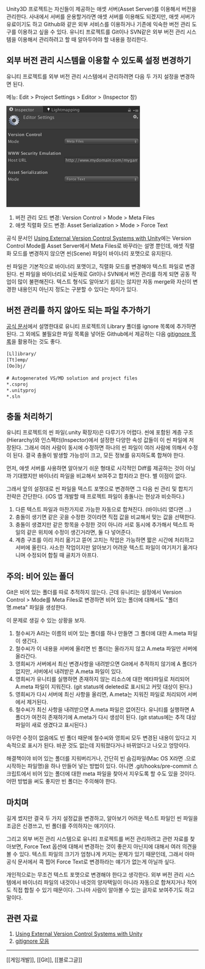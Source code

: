 Unity3D 프로젝트는 자신들이 제공하는 애셋 서버(Asset Server)를 이용해서 버전을 관리한다. 사내에서 서버를 운용할거라면 애셋 서버를 이용해도 되겠지만, 애셋 서버가 유료이기도 하고 Github와 같은 외부 서비스를 이용하거나 기존에 익숙한 버전 관리 도구를 이용하고 싶을 수 있다. 유니티 프로젝트를 Git이나 SVN같은 외부 버전 관리 시스템을 이용해서 관리하려고 할 때 알아두어야 할 내용을 정리한다.

## 외부 버전 관리 시스템을 이용할 수 있도록 설정 변경하기

유니티 프로젝트를 외부 버전 관리 시스템에서 관리하려면 다음 두 가지 설정을 변경하면 된다.

메뉴: Edit > Project Settings > Editor > (Inspector 창)

![](./images/2013/08-21-unity3d_git_1.png)

1. 버전 관리 모드 변경: Version Control > Mode > Meta Files
2. 애셋 직렬화 모드 변경: Asset Serialization > Mode > Force Text

공식 문서인 [Using External Version Control Systems with Unity](http://docs.unity3d.com/Documentation/Manual/ExternalVersionControlSystemSupport.html)에는 Version Control Mode를 Asset Server에서  Meta Files로 바꾸라는 설명 뿐인데, 애셋 직렬화 모드를 변경하지 않으면 씬(Scene) 파일이 바이너리 포맷으로 유지된다.

씬 파일은 기본적으로 바이너리 포맷이고, 직렬화 모드를 변경해야 텍스트 파일로 변경된다. 씬 파일을 바이너리로 놔둔채로 Git이나 SVN에서 버전 관리를 하게 되면 공동 작업이 많이 불편해진다. 텍스트 형식도 알아보기 쉽지는 않지만 자동 merge와 자신이 변경한 내용인지 아닌지 정도는 구분할 수 있다는 차이가 있다.

## 버전 관리를 하지 않아도 되는 파일 추가하기

[공식 문서](http://docs.unity3d.com/Documentation/Manual/ExternalVersionControlSystemSupport.html)에서 설명한대로 유니티 프로젝트의 Library 폴더를 ignore 목록에 추가하면 된다. 그 외에도 불필요한 파일 목록을 넣어둔 Github에서 제공하는 다음 [gitignore 목록](https://github.com/github/gitignore/blob/master/Unity.gitignore)을 활용하는 것도 좋다.

    [Ll]ibrary/
    [Tt]emp/
    [Oo]bj/
    
    # Autogenerated VS/MD solution and project files
    *.csproj
    *.unityproj
    *.sln

## 충돌 처리하기

유니티 프로젝트의 씬 파일(.unity 확장자)은 다루기가 어렵다. 씬에 포함된 계층 구조(Hierarchy)와 인스펙터(Inspector)에서 설정한 다양한 속성 값들이 이 씬 파일에 저장된다. 그래서 여러 사람이 동시에 수정하면 하나의 씬 파일이 여러 사람에 의해서 수정이 된다. 결국 충돌이 발생할 가능성이 크고, 모든 정보를 유지하도록 합쳐야 한다.

먼저, 애셋  서버를 사용하면 알아보기 쉬운 형태로 시각적인 Diff를 제공하는 것이 아닐까 기대했지만 바이너리 파일을 비교해서 보여주고 합치라고 한다.  별 이점이 없다.

그래서 앞의 설정대로 씬 파일을 텍스트 포맷으로 변경하면 그 다음 씬 관리 및 합치기 전략은 간단한다. (iOS 앱 개발할 때 프로젝트 파일이 충돌나는 현상과 비슷하다.)

1. 다른 텍스트 파일과 마찬가지로 가능한 자동으로 합쳐진다. (바이너리 였다면 ...)
2. 충돌이 생기면 같은 곳을 수정한 것이라면 직접 값을 비교해서 맞는 값을 선택한다.
3. 충돌이 생겼지만 같은 항목을 수정한 것이 아니라 서로 동시에 추가해서 텍스트 파일의 같은 위치에 수정이 생긴거라면, 둘 다 넣어준다. 
4. 계층 구조를 이리 저리 옮기고 뜯어 고치는 작업은 가능하면 짧은 시간에 처리하고 서버에 올린다. 사소한 작업이지만 알아보기 어려운 텍스트 파일이 여기저기 옮겨다니며 수정되어 합칠 때 골치가 아프다.

## 주의: 비어 있는 폴더

Git은 비어 있는 폴더를 따로 추적하지 않는다. 근데 유니티는 설정에서 Version Control > Mode를 Meta Files로 변경하면 비어 있는 폴더에 대해서도 "폴더명.meta" 파일을 생성한다.

이 문제로 생길 수 있는 상황을 보자.

1. 철수씨가 A라는 이름의 비어 있는 폴더를 하나 만들면 그 폴더에 대한 A.meta 파일이 생긴다.
2. 철수씨가 이 내용을 서버에 올리면 빈 폴더는 올라가지 않고 A.meta 파일만 서버에 올라간다. 
3. 영희씨가 서버에서 최신 변경사항을 내려받으면 Git에서 추적하지 않기에 A 폴더가 없지만, 서버에서 내려받은 A.meta 파일이 있다.
4.  영희씨가 유니티를 실행하면 존재하지 않는 리소스에 대한 메타파일로 처리되어 A.meta 파일이 지워진다. (git status에 deleted로 표시되고 커밋 대상이 된다.)
5. 영희씨가 다시 서버에 최신 사항을 올리면, A.meta는 지워진 파일로 처리되어 서버에서 제거된다.
6. 철수씨가 최신 사항을 내려받으면 A.meta 파일은 없어진다. 유니티를 실행하면 A 폴더가 여전히 존재하기에 A.meta가 다시 생성이 된다. (git status에는 추적 대상 파일이 새로 생겼다고 표시된다.)

아무런 수정이 없음에도 빈 폴더 때문에 철수씨와 영희씨 모두 변경된 내용이 있다고 지속적으로 표시가 된다. 바꾼 것도 없는데 지워졌다거나 바뀌었다고 나오고 엉망이다.

해결책이야 비어 있는 폴더를 지워버리거나, 간단히 빈 숨김파일(Mac OS X라면 .으로 시작하는 파일명)을 하나 만들어 넣는 방법이 있다. 아니면 .git/hooks/pre-commit 스크립트에서 비어 있는 폴더에 대한 meta 파일을 찾아서 지우도록 할 수도 있을 것이다. 어떤 방법을 써도 좋지만 빈 폴더는 주의해야 한다. 

## 마치며

길게 썼지만 결국 두 가지 설정값을 변경하고, 알아보기 어려운 텍스트 파일인 씬 파일을 조금은 신경쓰고, 빈 폴더를 주의하자는 얘기이다.

그리고 외부 버전 관리 시스템으로 유니티 프로젝트를 버전 관리하려고 관련 자료를 찾아보면, Force Text 옵션에 대해서 변경하는 것이 좋은지 아닌지에 대해서 여러 의견을 볼 수 있다. 텍스트 파일의 크기가 엄청나게 커지는 문제가 있기 때문인데, 그래서 아마 공식 문서에서 콕 찝어 Force Text로 변경하라는 얘기가 없는게 아닐까 싶다. 

개인적으로는 무조건 텍스트 포맷으로 변경해야 한다고 생각한다. 외부 버전 관리 시스템에서 바이너리 파일의 내것이나 네것의 양자택일이 아니라 자동으로 합쳐지거나 적어도 직접 합칠 수 있기 때문이다. 그나마 사람이 알아볼 수 있는 글자로 보여주기도 하고 말이다.

## 관련 자료

1. [Using External Version Control Systems with Unity](http://docs.unity3d.com/Documentation/Manual/ExternalVersionControlSystemSupport.html)
2. [gitignore 모음](https://github.com/github/gitignore)

***

[[게임개발]], [[Git]], [[블로그글]]